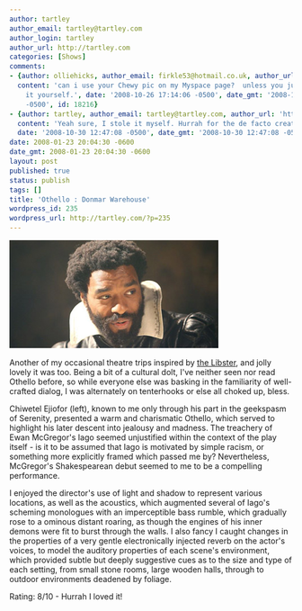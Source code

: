 ```yaml
---
author: tartley
author_email: tartley@tartley.com
author_login: tartley
author_url: http://tartley.com
categories: [Shows]
comments:
- {author: olliehicks, author_email: firkle53@hotmail.co.uk, author_url: 'http://teatoastandtelly.blogspot.com/',
  content: 'can i use your Chewy pic on my Myspace page?  unless you just pinched
    it yourself.', date: '2008-10-26 17:14:06 -0500', date_gmt: '2008-10-26 17:14:06
    -0500', id: 18216}
- {author: tartley, author_email: tartley@tartley.com, author_url: 'http://tartley.com',
  content: 'Yeah sure, I stole it myself. Hurrah for the de facto creative commons!',
  date: '2008-10-30 12:47:08 -0500', date_gmt: '2008-10-30 12:47:08 -0500', id: 18252}
date: 2008-01-23 20:04:30 -0600
date_gmt: 2008-01-23 20:04:30 -0600
layout: post
published: true
status: publish
tags: []
title: 'Othello : Donmar Warehouse'
wordpress_id: 235
wordpress_url: http://tartley.com/?p=235
---
```


![Chiwetel Ejiofor's Othello](/assets/2008/01/othello372.jpg)

Another of my occasional theatre trips inspired by [the
Libster](http://libbypenn.com), and jolly lovely it was too. Being a bit
of a cultural dolt, I've neither seen nor read Othello before, so while
everyone else was basking in the familiarity of well-crafted dialog, I
was alternately on tenterhooks or else all choked up, bless.

Chiwetel Ejiofor (left), known to me only through his part in the
geekspasm of Serenity, presented a warm and charismatic Othello, which
served to highlight his later descent into jealousy and madness. The
treachery of Ewan McGregor's Iago seemed unjustified within the context
of the play itself - is it to be assumed that Iago is motivated by
simple racism, or something more explicitly framed which passed me by?
Nevertheless, McGregor's Shakespearean debut seemed to me to be a
compelling performance.

I enjoyed the director's use of light and shadow to represent various
locations, as well as the acoustics, which augmented several of Iago's
scheming monologues with an imperceptible bass rumble, which gradually
rose to a ominous distant roaring, as though the engines of his inner
demons were fit to burst through the walls. I also fancy I caught
changes in the properties of a very gentle electronically injected
reverb on the actor's voices, to model the auditory properties of each
scene's environment, which provided subtle but deeply suggestive cues as
to the size and type of each setting, from small stone rooms, large
wooden halls, through to outdoor environments deadened by foliage.

Rating: 8/10 - Hurrah I loved it!
